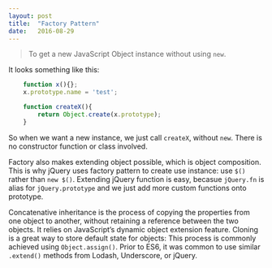 ```yaml
---
layout: post
title:  "Factory Pattern"
date:   2016-08-29
---
```


>To get a new JavaScript Object instance without using `new`.

It looks something like this:

```javascript
    function x(){};
    x.prototype.name = 'test';

    function createX(){
        return Object.create(x.prototype);
    }
```

So when we want a new instance, we just call `createX`, without `new`. There is no constructor function or class involved.

Factory also makes extending object possible, which is object composition. This is why jQuery uses factory pattern to create use instance: use `$()` rather than `new $()`. Extending jQuery function is easy, becasue `jQuery.fn` is alias for `jQuery.prototype` and we just add more custom functions onto prototype.

Concatenative inheritance is the process of copying the properties from one object to another, without retaining a reference between the two objects. It relies on JavaScript’s dynamic object extension feature.
Cloning is a great way to store default state for objects: This process is commonly achieved using `Object.assign()`. Prior to ES6, it was common to use similar `.extend()` methods from Lodash, Underscore, or jQuery.


